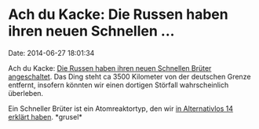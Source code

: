 Ach du Kacke: Die Russen haben ihren neuen Schnellen \...
=========================================================

Date: 2014-06-27 18:01:34

Ach du Kacke: [Die Russen haben ihren neuen Schnellen Brüter
angeschaltet](http://rt.com/news/168768-russian-fast-breeder-reactor/).
Das Ding steht ca 3500 Kilometer von der deutschen Grenze entfernt,
insofern könnten wir einen dortigen Störfall wahrscheinlich überleben.

Ein Schneller Brüter ist ein Atomreaktortyp, den wir [in Alternativlos
14 erklärt haben](http://alternativlos.org/14/). \*grusel\*
